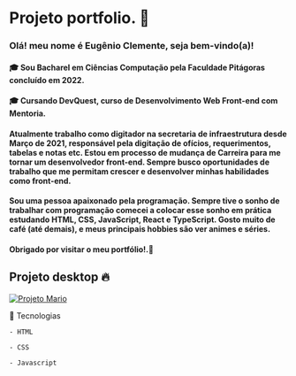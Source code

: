 # Projeto portfolio. 🚀

### Olá! meu nome é Eugênio Clemente, seja bem-vindo(a)!

#### 🎓 Sou Bacharel em Ciências Computação pela Faculdade Pitágoras concluído em 2022.
#### 🎓 Cursando DevQuest, curso de Desenvolvimento Web Front-end com Mentoria.

#### Atualmente trabalho como digitador na secretaria de infraestrutura desde Março de 2021, responsável pela digitação de ofícios, requerimentos, tabelas e notas etc. Estou em processo de mudança de Carreira para me tornar um desenvolvedor front-end. Sempre busco oportunidades de trabalho que me permitam crescer e desenvolver minhas habilidades como front-end.
#### Sou uma pessoa apaixonado pela programação. Sempre tive o sonho de trabalhar com programação comecei a colocar esse sonho em prática estudando HTML, CSS, JavaScript, React e TypeScript. Gosto muito de café (até demais), e meus principais hobbies são ver animes e séries.
#### Obrigado por visitar o meu portfólio!.💚

## Projeto desktop 🔥

 [<img src="/src/imagens/projeto-portfolio.gif" alt="Projeto Mario">]()

📌 Tecnologias 
````
- HTML

- CSS 

- Javascript 
````

